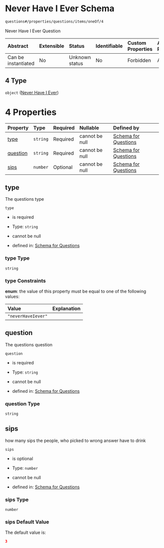 # Never Have I Ever Schema

```txt
questions#/properties/questions/items/oneOf/4
```

Never Have I Ever Question

| Abstract            | Extensible | Status         | Identifiable | Custom Properties | Additional Properties | Access Restrictions | Defined In                                                                    |
| :------------------ | :--------- | :------------- | :----------- | :---------------- | :-------------------- | :------------------ | :---------------------------------------------------------------------------- |
| Can be instantiated | No         | Unknown status | No           | Forbidden         | Allowed               | none                | [questions.schema.json*](../out/questions.schema.json "open original schema") |

## 4 Type

`object` ([Never Have I Ever](questions-definitions-never-have-i-ever.md))

# 4 Properties

| Property              | Type     | Required | Nullable       | Defined by                                                                                                                                         |
| :-------------------- | :------- | :------- | :------------- | :------------------------------------------------------------------------------------------------------------------------------------------------- |
| [type](#type)         | `string` | Required | cannot be null | [Schema for Questions](questions-definitions-never-have-i-ever-properties-type.md "questions#/definitions/neverHaveIever/properties/type")         |
| [question](#question) | `string` | Required | cannot be null | [Schema for Questions](questions-definitions-never-have-i-ever-properties-question.md "questions#/definitions/neverHaveIever/properties/question") |
| [sips](#sips)         | `number` | Optional | cannot be null | [Schema for Questions](questions-definitions-never-have-i-ever-properties-sips.md "questions#/definitions/neverHaveIever/properties/sips")         |

## type

The questions type

`type`

*   is required

*   Type: `string`

*   cannot be null

*   defined in: [Schema for Questions](questions-definitions-never-have-i-ever-properties-type.md "questions#/definitions/neverHaveIever/properties/type")

### type Type

`string`

### type Constraints

**enum**: the value of this property must be equal to one of the following values:

| Value              | Explanation |
| :----------------- | :---------- |
| `"neverHaveIever"` |             |

## question

The questions question

`question`

*   is required

*   Type: `string`

*   cannot be null

*   defined in: [Schema for Questions](questions-definitions-never-have-i-ever-properties-question.md "questions#/definitions/neverHaveIever/properties/question")

### question Type

`string`

## sips

how many sips the people, who picked to wrong answer have to drink

`sips`

*   is optional

*   Type: `number`

*   cannot be null

*   defined in: [Schema for Questions](questions-definitions-never-have-i-ever-properties-sips.md "questions#/definitions/neverHaveIever/properties/sips")

### sips Type

`number`

### sips Default Value

The default value is:

```json
3
```
